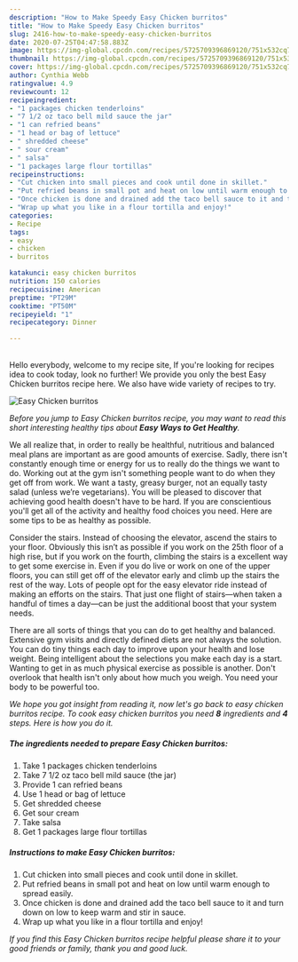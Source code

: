 ```yaml
---
description: "How to Make Speedy Easy Chicken burritos"
title: "How to Make Speedy Easy Chicken burritos"
slug: 2416-how-to-make-speedy-easy-chicken-burritos
date: 2020-07-25T04:47:58.883Z
image: https://img-global.cpcdn.com/recipes/5725709396869120/751x532cq70/easy-chicken-burritos-recipe-main-photo.jpg
thumbnail: https://img-global.cpcdn.com/recipes/5725709396869120/751x532cq70/easy-chicken-burritos-recipe-main-photo.jpg
cover: https://img-global.cpcdn.com/recipes/5725709396869120/751x532cq70/easy-chicken-burritos-recipe-main-photo.jpg
author: Cynthia Webb
ratingvalue: 4.9
reviewcount: 12
recipeingredient:
- "1 packages chicken tenderloins"
- "7 1/2 oz taco bell mild sauce the jar"
- "1 can refried beans"
- "1 head or bag of lettuce"
- " shredded cheese"
- " sour cream"
- " salsa"
- "1 packages large flour tortillas"
recipeinstructions:
- "Cut chicken into small pieces and cook until done in skillet."
- "Put refried beans in small pot and heat on low until warm enough to spread easily."
- "Once chicken is done and drained add the taco bell sauce to it and turn down on low to keep warm and stir in sauce."
- "Wrap up what you like in a flour tortilla and enjoy!"
categories:
- Recipe
tags:
- easy
- chicken
- burritos

katakunci: easy chicken burritos 
nutrition: 150 calories
recipecuisine: American
preptime: "PT29M"
cooktime: "PT50M"
recipeyield: "1"
recipecategory: Dinner

---
```

<br>
Hello everybody, welcome to my recipe site, If you're looking for recipes idea to cook today, look no further! We provide you only the best Easy Chicken burritos recipe here. We also have wide variety of recipes to try.
<br>


![Easy Chicken burritos](https://img-global.cpcdn.com/recipes/5725709396869120/751x532cq70/easy-chicken-burritos-recipe-main-photo.jpg)

<i>Before you jump to Easy Chicken burritos recipe, you may want to read this short interesting healthy tips about <strong>Easy Ways to Get Healthy</strong>.</i>

We all realize that, in order to really be healthful, nutritious and balanced meal plans are important as are good amounts of exercise. Sadly, there isn't constantly enough time or energy for us to really do the things we want to do. Working out at the gym isn't something people want to do when they get off from work. We want a tasty, greasy burger, not an equally tasty salad (unless we’re vegetarians). You will be pleased to discover that achieving good health doesn't have to be hard. If you are conscientious you'll get all of the activity and healthy food choices you need. Here are some tips to be as healthy as possible.

Consider the stairs. Instead of choosing the elevator, ascend the stairs to your floor. Obviously this isn’t as possible if you work on the 25th floor of a high rise, but if you work on the fourth, climbing the stairs is a excellent way to get some exercise in. Even if you do live or work on one of the upper floors, you can still get off of the elevator early and climb up the stairs the rest of the way. Lots of people opt for the easy elevator ride instead of making an efforts on the stairs. That just one flight of stairs—when taken a handful of times a day—can be just the additional boost that your system needs. 

There are all sorts of things that you can do to get healthy and balanced. Extensive gym visits and directly defined diets are not always the solution. You can do tiny things each day to improve upon your health and lose weight. Being intelligent about the selections you make each day is a start. Wanting to get in as much physical exercise as possible is another. Don't overlook that health isn't only about how much you weigh. You need your body to be powerful too. 


<i>We hope you got insight from reading it, now let's go back to easy chicken burritos recipe. To cook easy chicken burritos you need <strong>8</strong> ingredients and <strong>4</strong> steps. Here is how you do it.
</i>

##### The ingredients needed to prepare Easy Chicken burritos:

1. Take 1 packages chicken tenderloins
1. Take 7 1/2 oz taco bell mild sauce (the jar)
1. Provide 1 can refried beans
1. Use 1 head or bag of lettuce
1. Get  shredded cheese
1. Get  sour cream
1. Take  salsa
1. Get 1 packages large flour tortillas


##### Instructions to make Easy Chicken burritos:

1. Cut chicken into small pieces and cook until done in skillet.
1. Put refried beans in small pot and heat on low until warm enough to spread easily.
1. Once chicken is done and drained add the taco bell sauce to it and turn down on low to keep warm and stir in sauce.
1. Wrap up what you like in a flour tortilla and enjoy!


<i>If you find this Easy Chicken burritos recipe helpful please share it to your good friends or family, thank you and good luck.</i>

